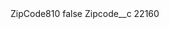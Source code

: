 <?xml version="1.0" encoding="UTF-8"?>
<CustomMetadata xmlns="http://soap.sforce.com/2006/04/metadata" xmlns:xsi="http://www.w3.org/2001/XMLSchema-instance" xmlns:xsd="http://www.w3.org/2001/XMLSchema">
    <label>ZipCode810</label>
    <protected>false</protected>
    <values>
        <field>Zipcode__c</field>
        <value xsi:type="xsd:string">22160</value>
    </values>
</CustomMetadata>
